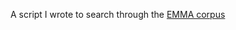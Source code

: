 A script I wrote to search through the [EMMA corpus](https://www.uantwerpen.be/en/projects/mind-bending-grammars/emma-corpus/)
